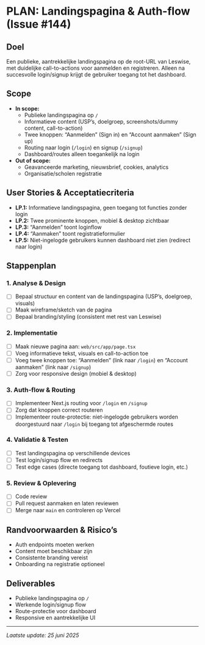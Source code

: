 # PLAN: Landingspagina & Auth-flow (Issue #144)

## Doel
Een publieke, aantrekkelijke landingspagina op de root-URL van Leswise, met duidelijke call-to-actions voor aanmelden en registreren. Alleen na succesvolle login/signup krijgt de gebruiker toegang tot het dashboard.

## Scope
- **In scope:**
  - Publieke landingspagina op `/`
  - Informatieve content (USP’s, doelgroep, screenshots/dummy content, call-to-action)
  - Twee knoppen: “Aanmelden” (Sign in) en “Account aanmaken” (Sign up)
  - Routing naar login (`/login`) en signup (`/signup`)
  - Dashboard/routes alleen toegankelijk na login
- **Out of scope:**
  - Geavanceerde marketing, nieuwsbrief, cookies, analytics
  - Organisatie/scholen registratie

## User Stories & Acceptatiecriteria
- **LP.1:** Informatieve landingspagina, geen toegang tot functies zonder login
- **LP.2:** Twee prominente knoppen, mobiel & desktop zichtbaar
- **LP.3:** “Aanmelden” toont loginflow
- **LP.4:** “Aanmaken” toont registratieformulier
- **LP.5:** Niet-ingelogde gebruikers kunnen dashboard niet zien (redirect naar login)

## Stappenplan

### 1. Analyse & Design
- [ ] Bepaal structuur en content van de landingspagina (USP’s, doelgroep, visuals)
- [ ] Maak wireframe/sketch van de pagina
- [ ] Bepaal branding/styling (consistent met rest van Leswise)

### 2. Implementatie
- [ ] Maak nieuwe pagina aan: `web/src/app/page.tsx`
- [ ] Voeg informatieve tekst, visuals en call-to-action toe
- [ ] Voeg twee knoppen toe: “Aanmelden” (link naar `/login`) en “Account aanmaken” (link naar `/signup`)
- [ ] Zorg voor responsive design (mobiel & desktop)

### 3. Auth-flow & Routing
- [ ] Implementeer Next.js routing voor `/login` en `/signup`
- [ ] Zorg dat knoppen correct routeren
- [ ] Implementeer route-protectie: niet-ingelogde gebruikers worden doorgestuurd naar `/login` bij toegang tot afgeschermde routes

### 4. Validatie & Testen
- [ ] Test landingspagina op verschillende devices
- [ ] Test login/signup flow en redirects
- [ ] Test edge cases (directe toegang tot dashboard, foutieve login, etc.)

### 5. Review & Oplevering
- [ ] Code review
- [ ] Pull request aanmaken en laten reviewen
- [ ] Merge naar `main` en controleren op Vercel

## Randvoorwaarden & Risico’s
- Auth endpoints moeten werken
- Content moet beschikbaar zijn
- Consistente branding vereist
- Onboarding na registratie optioneel

## Deliverables
- Publieke landingspagina op `/`
- Werkende login/signup flow
- Route-protectie voor dashboard
- Responsive en aantrekkelijke UI

---
_Laatste update: 25 juni 2025_
